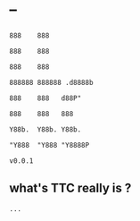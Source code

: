 #   _ 
                                                                            
                                                                            
                                                                                888    888            
                                                                                888    888            
                                                                                888    888            
                                                                                888888 888888 .d8888b 
                                                                                888    888   d88P"    
                                                                                888    888   888      
                                                                                Y88b.  Y88b. Y88b.    
                                                                                 "Y888  "Y888 "Y8888P 
                                                                                                        v0.0.1

## what's TTC really is ?

    ...












